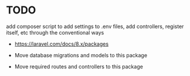 # TODO

add composer script to add settings to .env files, add controllers, register itself, etc
through the conventional ways
* https://laravel.com/docs/8.x/packages

* Move database migrations and models to this package

* Move required routes and controllers to this package
